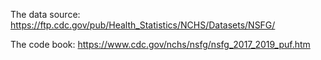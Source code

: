 The data source: 
https://ftp.cdc.gov/pub/Health_Statistics/NCHS/Datasets/NSFG/

The code book:
https://www.cdc.gov/nchs/nsfg/nsfg_2017_2019_puf.htm
